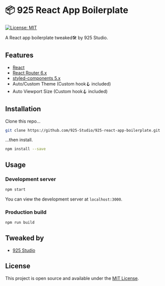 # 📦 925 React App Boilerplate

[![License: MIT](https://img.shields.io/badge/License-MIT-blue.svg)](https://opensource.org/licenses/MIT)

A React app boilerplate tweaked🛠 by 925 Studio.

## Features

- [React](https://reactjs.org/)
- [React Router 6.x](https://reactrouter.com/)
- [styled-components 5.x](https://styled-components.com/)
- Auto/Custom Theme (Custom hook🪝 included)
- Auto Viewport Size (Custom hook🪝 included)

## Installation

Clone this repo...

```zsh
git clone https://github.com/925-Studio/925-react-app-boilerplate.git
```

...then install.

```zsh
npm install --save
```

## Usage

### Development server

```zsh
npm start
```

You can view the development server at `localhost:3000`.

### Production build

```zsh
npm run build
```

## Tweaked by

- [925 Studio](https://github.com/925-Studio)

## License

This project is open source and available under the [MIT License](LICENSE).
